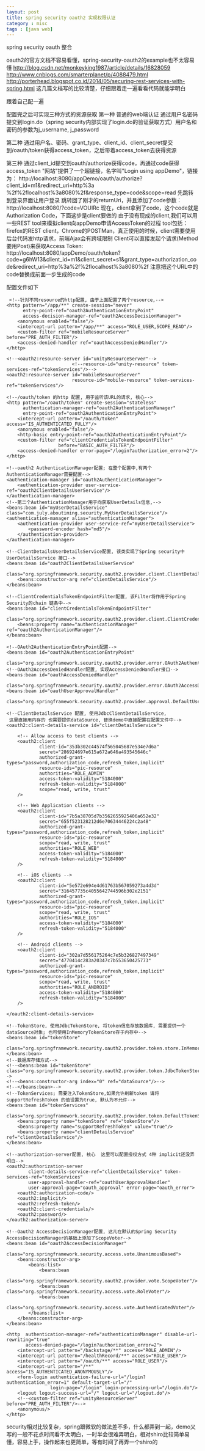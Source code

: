 ```yaml
---
layout: post
title: spring security oauth2 实现权限认证
category : misc
tags : [java web]
---
```


spring security oauth 整合

oauth2的官方文档不容易看懂，spring-security-oauth2的example也不太容易懂
http://blog.csdn.net/monkeyking1987/article/details/16828059
http://www.cnblogs.com/smarterplanet/p/4088479.html
http://porterhead.blogspot.co.id/2014/05/securing-rest-services-with-spring.html
这几篇文档写的比较清楚，仔细跟着走一遍看看代码就能学明白

跟着自己配一遍

配置完之后可实现三种方式的资源获取
第一种 普通的web端认证 通过用户名密码 提交到login.do（spring security内部实现了login.do的验证获取方式）用户名和密码的参数为j_username, j_password

第二种 通过用户名、密码、grant_type、client_id、client_secret提交到/oauth/token获得access_token，之后带着access_token去获得资源

第三种 通过client_id提交到oauth/authorize获得code，再通过code获得access_token 
	"网站"提供了一个超链接，名字叫"Login using appDemo"，链接为：
	http://localhost:8080/appDemo/oauth/authorize?client_id=m1&redirect_uri=http%3a	%2f%2flocalhost%3a8080%2f&response_type=code&scope=read
	先跳转到登录界面让用户登录
	跳转回了刚才的returnUri，并且添加了code参数：http://localhost:8080/?code=VOUIRc
	现在，client拿到了code，这个code就是Authorization Code，下面这步是client要做的
	由于没有现成的client,我们可以用一些REST tool来模拟client向appDemo申请AccessToken的过程
	tool包括：firefox的REST client，Chrome的POSTMan，真正使用的时候，client需要使用后台代码发http请求，前端Ajax会有跨域限制
	Client可以直接发起个请求(Method要用Post)来获取Access Token:
	http://localhost:8080/appDemo/oauth/token?code=g6hW13&client_id=m1&client_secret=s1&grant_type=authorization_code&redirect_uri=http%3a%2f%2flocalhost%3a8080%2f
	注意把这个URL中的code替换成前面一步生成的code
	
配置文件如下

	 <!--针对不同resource的http配置, 由于上面配置了两个resource,-->
    <http pattern="/app/**" create-session="never"
          entry-point-ref="oauth2AuthenticationEntryPoint"
          access-decision-manager-ref="oauth2AccessDecisionManager">
        <anonymous enabled="false"/>
        <intercept-url pattern="/app/**" access="ROLE_USER,SCOPE_READ"/>
        <custom-filter ref="mobileResourceServer" before="PRE_AUTH_FILTER"/>
        <access-denied-handler ref="oauthAccessDeniedHandler"/>
    </http>

    <!--<oauth2:resource-server id="unityResourceServer"-->
                            <!--resource-id="unity-resource" token-services-ref="tokenServices"/>-->
    <oauth2:resource-server id="mobileResourceServer"
                            resource-id="mobile-resource" token-services-ref="tokenServices"/>

    <!--/oauth/token 的http 配置, 用于监听该URL的请求, 核心-->
    <http pattern="/oauth/token" create-session="stateless"
          authentication-manager-ref="oauth2AuthenticationManager"
          entry-point-ref="oauth2AuthenticationEntryPoint">
        <intercept-url pattern="/oauth/token" access="IS_AUTHENTICATED_FULLY"/>
        <anonymous enabled="false"/>
        <http-basic entry-point-ref="oauth2AuthenticationEntryPoint"/>
        <custom-filter ref="clientCredentialsTokenEndpointFilter"
                       before="BASIC_AUTH_FILTER"/>
        <access-denied-handler error-page="/login?authorization_error=2"/>
    </http>

    <!--oauth2 AuthenticationManager配置; 在整个配置中,有两个AuthenticationManager需要配置-->
    <authentication-manager id="oauth2AuthenticationManager">
        <authentication-provider user-service-ref="oauth2ClientDetailsUserService"/>
    </authentication-manager>
    <!--第二个AuthenticationManager用于向获取UserDetails信息,-->
    <beans:bean id="myUserDetailsService" class="com.july.aboutiming.security.MyUserDetailsService"/>
    <authentication-manager alias="authenticationManager">
        <authentication-provider user-service-ref="myUserDetailsService">
            <password-encoder hash="md5"/>
        </authentication-provider>
    </authentication-manager>

    <!--ClientDetailsUserDetailsService配置, 该类实现了Spring security中 UserDetailsService 接口-->
    <beans:bean id="oauth2ClientDetailsUserService"
                class="org.springframework.security.oauth2.provider.client.ClientDetailsUserDetailsService">
        <beans:constructor-arg ref="clientDetailsService"/>
    </beans:bean>

    <!--ClientCredentialsTokenEndpointFilter配置, 该Filter将作用于Spring Security的chain 链条中-->
    <beans:bean id="clientCredentialsTokenEndpointFilter"
                class="org.springframework.security.oauth2.provider.client.ClientCredentialsTokenEndpointFilter">
        <beans:property name="authenticationManager" ref="oauth2AuthenticationManager"/>
    </beans:bean>

    <!--OAuth2AuthenticationEntryPoint配置-->
    <beans:bean id="oauth2AuthenticationEntryPoint"
                class="org.springframework.security.oauth2.provider.error.OAuth2AuthenticationEntryPoint"/>
    <!--OAuth2AccessDeniedHandler配置, 实现AccessDeniedHandler接口-->
    <beans:bean id="oauthAccessDeniedHandler"
                class="org.springframework.security.oauth2.provider.error.OAuth2AccessDeniedHandler"/>
    <beans:bean id="oauthUserApprovalHandler"
                class="org.springframework.security.oauth2.provider.approval.DefaultUserApprovalHandler"/>

    <!--ClientDetailsService 配置, 使用JdbcClientDetailsService,
     这里直接用内存的 也需要提供dataSource, 替换demo中直接配置在配置文件中-->
    <oauth2:client-details-service id="clientDetailsService">

        <!-- Allow access to test clients -->
        <oauth2:client
                client-id="353b302c44574f565045687e534e7d6a"
                secret="286924697e615a672a646a493545646c"
                authorized-grant-types="password,authorization_code,refresh_token,implicit"
                resource-ids="pic-resource"
                authorities="ROLE_ADMIN"
                access-token-validity="5184000"
                refresh-token-validity="5184000"
                scope="read, write, trust"
        />

        <!-- Web Application clients -->
        <oauth2:client
                client-id="7b5a38705d7b3562655925406a652e32"
                secret="655f523128212d6e70634446224c2a48"
                authorized-grant-types="password,authorization_code,refresh_token,implicit"
                resource-ids="pic-resource"
                scope="read, write, trust"
                authorities="ROLE_WEB"
                access-token-validity="5184000"
                refresh-token-validity="5184000"
        />

        <!-- iOS clients -->
        <oauth2:client
                client-id="5e572e694e4d61763b567059273a4d3d"
                secret="316457735c4055642744596b302e2151"
                authorized-grant-types="password,authorization_code,refresh_token,implicit"
                resource-ids="pic-resource"
                scope="read, write, trust"
                authorities="ROLE_IOS"
                access-token-validity="5184000"
                refresh-token-validity="5184000"
        />

        <!-- Android clients -->
        <oauth2:client
                client-id="302a7d556175264c7e5b326827497349"
                secret="4770414c283a20347c7b553650425773"
                authorized-grant-types="password,authorization_code,refresh_token,implicit"
                resource-ids="pic-resource"
                scope="read, write, trust"
                authorities="ROLE_ANDROID"
                access-token-validity="5184000"
                refresh-token-validity="5184000"
        />

    </oauth2:client-details-service>

    <!--TokenStore, 使用JdbcTokenStore, 将token信息存放数据库, 需要提供一个dataSource对象; 也可使用InMemoryTokenStore存于内存中-->
    <beans:bean id="tokenStore"
                class="org.springframework.security.oauth2.provider.token.store.InMemoryTokenStore">
    </beans:bean>
    <!--数据库存储方式-->
    <!--<beans:bean id="tokenStore" class="org.springframework.security.oauth2.provider.token.JdbcTokenStore">-->
    <!--<beans:constructor-arg index="0" ref="dataSource"/>-->
    <!--</beans:bean>-->
    <!--TokenServices; 需要注入TokenStore,如果允许刷新token 请将supportRefreshToken 的值设置为true, 默认为不允许-->
    <beans:bean id="tokenServices"
                class="org.springframework.security.oauth2.provider.token.DefaultTokenServices">
        <beans:property name="tokenStore" ref="tokenStore"/>
        <beans:property name="supportRefreshToken" value="true"/>
        <beans:property name="clientDetailsService" ref="clientDetailsService"/>
    </beans:bean>

    <!--authorization-server配置, 核心  这里可以配置授权方式 4种 implicit还没弄明白-->
    <oauth2:authorization-server
            client-details-service-ref="clientDetailsService" token-services-ref="tokenServices"
            user-approval-handler-ref="oauthUserApprovalHandler"
            user-approval-page="oauth_approval" error-page="oauth_error">
        <oauth2:authorization-code/>
        <oauth2:implicit/>
        <oauth2:refresh-token/>
        <oauth2:client-credentials/>
        <oauth2:password/>
    </oauth2:authorization-server>

    <!--Oauth2 AccessDecisionManager配置, 这儿在默认的Spring Security AccessDecisionManager的基础上添加了ScopeVoter-->
    <beans:bean id="oauth2AccessDecisionManager"
                class="org.springframework.security.access.vote.UnanimousBased">
        <beans:constructor-arg>
            <beans:list>
                <beans:bean
                        class="org.springframework.security.oauth2.provider.vote.ScopeVoter"/>
                <beans:bean class="org.springframework.security.access.vote.RoleVoter"/>
                <beans:bean
                        class="org.springframework.security.access.vote.AuthenticatedVoter"/>
            </beans:list>
        </beans:constructor-arg>
    </beans:bean>

    <http  authentication-manager-ref="authenticationManager" disable-url-rewriting="true"
           access-denied-page="/login?authorization_error=2">
        <intercept-url pattern="/backstage/**" access="ROLE_ADMIN"/>
        <intercept-url pattern="/healthRecord/**" access="ROLE_USER"/>
        <intercept-url pattern="/oauth/**" access="ROLE_USER"/>
        <intercept-url pattern="/**" access="IS_AUTHENTICATED_ANONYMOUSLY"/>
        <form-login authentication-failure-url="/login?authentication_error=1" default-target-url="/"
                    login-page="/login" login-processing-url="/login.do"/>
        <logout logout-success-url="/" logout-url="/logout.do"/>
        <!--<custom-filter ref="unityResourceServer" before="PRE_AUTH_FILTER"/>-->
        <anonymous/>
    </http>
        
security相对比较复杂，spring跟微软的做法差不多，什么都弄到一起，demo又写的一般不花点时间看不太明白，一时半会很难弄明白，相对shiro比较简单易懂，容易上手，操作起来也更简单，等有时间了再弄一个shiro的